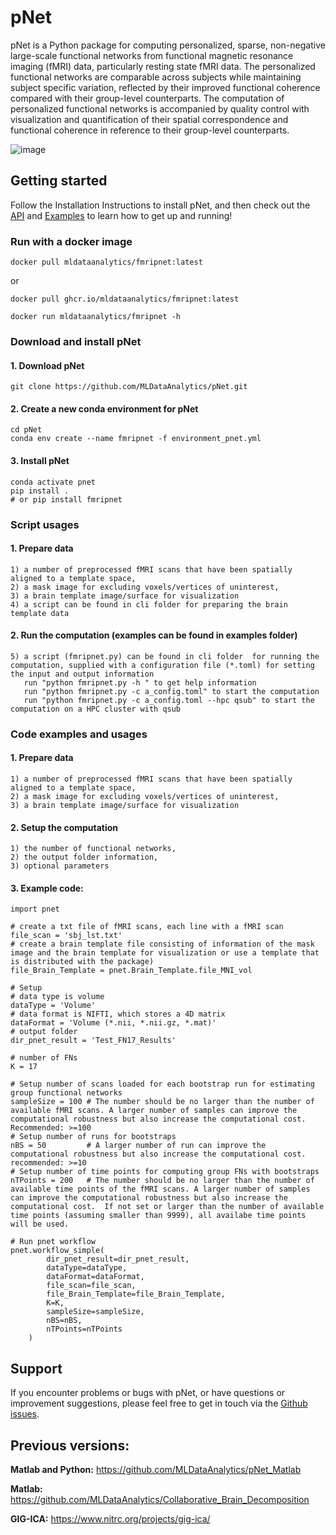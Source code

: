 # pNet

pNet is a Python package for computing personalized, sparse, non-negative large-scale functional networks from functional magnetic resonance imaging (fMRI) data, particularly resting state fMRI data. The personalized functional networks are comparable across subjects while maintaining subject specific variation, reflected by their improved functional coherence compared with their group-level counterparts. The computation of personalized functional networks is accompanied by quality control with visualization and quantification of their spatial correspondence and functional coherence in reference to their group-level counterparts. 

![image](https://github.com/user-attachments/assets/b45d02a1-2c82-43b5-b7d5-42fc38a7b298)


## Getting started
Follow the Installation Instructions to install pNet, and then check out the [API](https://github.com/MLDataAnalytics/pNet/blob/main/docs/_build/html/api.html) and [Examples]( https://github.com/MLDataAnalytics/pNet/tree/main/src/pnet/examples) to learn how to get up and running! 

### Run with a docker image
```
docker pull mldataanalytics/fmripnet:latest
```
or
```
docker pull ghcr.io/mldataanalytics/fmripnet:latest
```
```
docker run mldataanalytics/fmripnet -h
```
### Download and install pNet
#### 1.	Download pNet 
``` git clone https://github.com/MLDataAnalytics/pNet.git ```

#### 2.	Create a new conda environment for pNet
``` 
cd pNet
conda env create --name fmripnet -f environment_pnet.yml
```
#### 3.	Install pNet
```
conda activate pnet
pip install .
# or pip install fmripnet
```
### Script usages
#### 1. Prepare data
```
1) a number of preprocessed fMRI scans that have been spatially aligned to a template space,
2) a mask image for excluding voxels/vertices of uninterest,
3) a brain template image/surface for visualization
4) a script can be found in cli folder for preparing the brain template data
```
#### 2. Run the computation (examples can be found in examples folder)
```
5) a script (fmripnet.py) can be found in cli folder  for running the computation, supplied with a configuration file (*.toml) for setting the input and output information
   run "python fmripnet.py -h " to get help information
   run "python fmripnet.py -c a_config.toml" to start the computation
   run "python fmripnet.py -c a_config.toml --hpc qsub" to start the computation on a HPC cluster with qsub
```


### Code examples and usages
#### 1.	Prepare data
```
1) a number of preprocessed fMRI scans that have been spatially aligned to a template space,
2) a mask image for excluding voxels/vertices of uninterest,
3) a brain template image/surface for visualization
```
#### 2.	Setup the computation
```
1) the number of functional networks,
2) the output folder information,
3) optional parameters
```
#### 3. Example code:
```
import pnet

# create a txt file of fMRI scans, each line with a fMRI scan 
file_scan = 'sbj_lst.txt'
# create a brain template file consisting of information of the mask image and the brain template for visualization or use a template that is distributed with the package) 
file_Brain_Template = pnet.Brain_Template.file_MNI_vol

# Setup
# data type is volume
dataType = 'Volume'
# data format is NIFTI, which stores a 4D matrix
dataFormat = 'Volume (*.nii, *.nii.gz, *.mat)'
# output folder
dir_pnet_result = 'Test_FN17_Results'

# number of FNs
K = 17

# Setup number of scans loaded for each bootstrap run for estimating group functional networks
sampleSize = 100 # The number should be no larger than the number of available fMRI scans. A larger number of samples can improve the computational robustness but also increase the computational cost.  Recommended: >=100
# Setup number of runs for bootstraps
nBS = 50         # A larger number of run can improve the computational robustness but also increase the computational cost. recommended: >=10
# Setup number of time points for computing group FNs with bootstraps
nTPoints = 200   # The number should be no larger than the number of available time points of the fMRI scans. A larger number of samples can improve the computational robustness but also increase the computational cost.  If not set or larger than the number of available time points (assuming smaller than 9999), all availabe time points will be used.

# Run pnet workflow
pnet.workflow_simple(
        dir_pnet_result=dir_pnet_result,
        dataType=dataType,
        dataFormat=dataFormat,
        file_scan=file_scan,
        file_Brain_Template=file_Brain_Template,
        K=K,
        sampleSize=sampleSize,
        nBS=nBS,
        nTPoints=nTPoints
    )
```
## Support
If you encounter problems or bugs with pNet, or have questions or improvement suggestions, please feel free to get in touch via the [Github issues](https://github.com/MLDataAnalytics/pNet/issues).

## Previous versions:
**Matlab and Python:** https://github.com/MLDataAnalytics/pNet_Matlab

**Matlab:** https://github.com/MLDataAnalytics/Collaborative_Brain_Decomposition

**GIG-ICA:** https://www.nitrc.org/projects/gig-ica/
